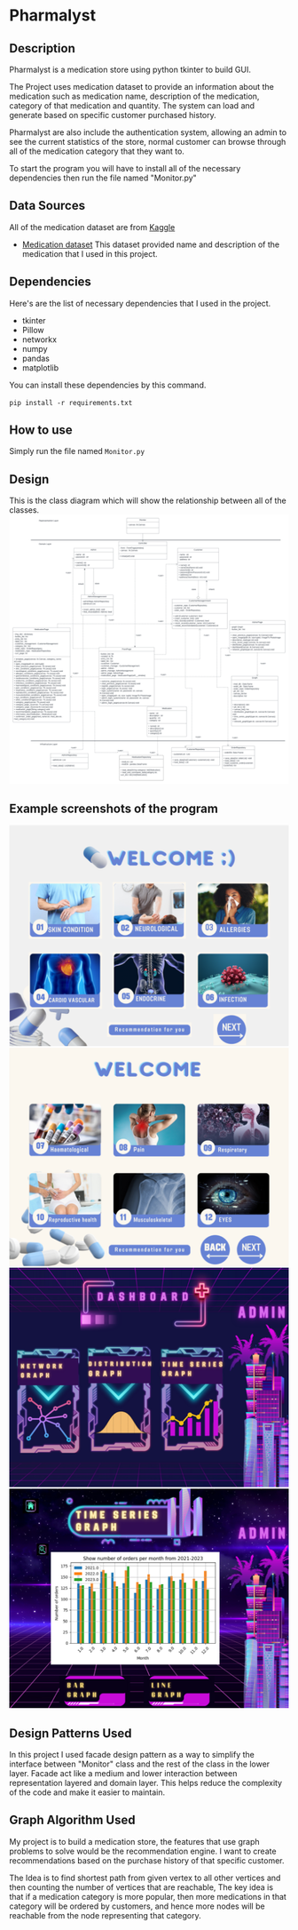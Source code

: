 # Pharmalyst

## Description
Pharmalyst is a medication store using python tkinter to build GUI.

The Project uses medication dataset to provide an information about the medication such as medication name, description of the medication, category of that medication and quantity. The system can load and generate based on specific customer purchased history.

Pharmalyst are also include the authentication system, allowing an admin to see the current statistics of the store, normal customer can browse through all of the medication category that they want to.

To start the program you will have to install all of the necessary dependencies then run the file named "Monitor.py"

## Data Sources
All of the medication dataset are from [Kaggle](https://www.kaggle.com/  "Kaggle")
- [Medication dataset](https://www.kaggle.com/datasets/saratchendra/medicine-recommendation "Medication dataset") This dataset provided name and description of the medication that I used in this project.

## Dependencies
Here's are the list of necessary dependencies that I used in the project.
- tkinter
- Pillow
- networkx
- numpy
- pandas
- matplotlib

You can install these dependencies by this command.

`pip install -r requirements.txt
`

## How to use
Simply run the file named `Monitor.py`

## Design
This is the class diagram which will show the relationship between all of the classes.
![UML Diagram](UMLDiagram.png)

## Example screenshots of the program

![Example1](Screenshot_1.png)
![Example2](Screenshot_2.png)
![Example3](Screenshot_3.png)
![Example4](Screenshot_4.png)

## Design Patterns Used
In this project I used facade design pattern as a way to simplify the interface between "Monitor" class and the rest of the class in the lower layer. Facade act like a medium and lower interaction between representation layered and domain layer. This helps reduce the complexity of the code and make it easier to maintain.

## Graph Algorithm Used
My project is to build a medication store, the features that use graph problems to solve would be the recommendation engine. I want to create recommendations based on the purchase history of that specific customer. 

The Idea is to find shortest path from given vertex to all other vertices and then counting the number of vertices that are reachable, The key idea is that if a medication category is more popular, then more medications in that category will be ordered by customers, and hence more nodes will be reachable from the node representing that category.


